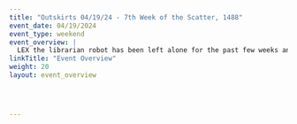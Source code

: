 ```yaml
---
title: "Outskirts 04/19/24 - 7th Week of the Scatter, 1488"
event_date: 04/19/2024
event_type: weekend
event_overview: |
  LEX the librarian robot has been left alone for the past few weeks and has grown bored. He has recently been approached by a very knowledgeable stranger that has offered him freedom from his secluded library. He is considering the offer, as he is tired of being trapped and is in open conversation on HOW they can free him. Over the course of the event undead will hound the adventurers. LEX will ask Oz, Mattias, and other adventurers for advice. What LEX decides will ultimately depend on how interested the PCs are in helping him or if they just push him to the side.
linkTitle: "Event Overview"
weight: 20
layout: event_overview




---
```


